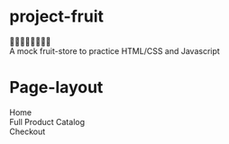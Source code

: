 # project-fruit

🍊🍉🍋🍈🍌🍍🥭🍎 \
A mock fruit-store to practice HTML/CSS and Javascript

# Page-layout
Home \
Full Product Catalog \
Checkout 

